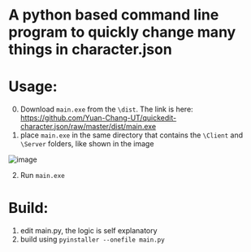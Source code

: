 # A python based command line program to quickly change many things in character.json


# Usage:
0. Download `main.exe` from the `\dist`. The link is here: https://github.com/Yuan-Chang-UT/quickedit-character.json/raw/master/dist/main.exe
1. place `main.exe` in the same directory that contains the `\Client` and `\Server` folders, like shown in the image

![image](https://user-images.githubusercontent.com/22758979/86293320-ff9b5280-bbb7-11ea-9e66-f514cb415e70.png)

2. Run `main.exe`





# Build:
1. edit main.py, the logic is self explanatory
2. build using `pyinstaller --onefile main.py`
